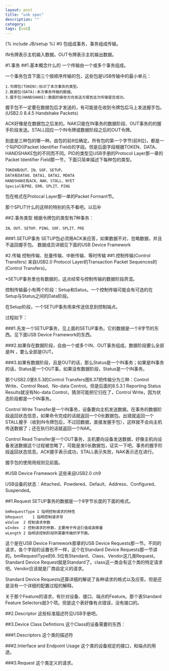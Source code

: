 ```yaml
---
layout: post
title: "usb spec"
description: ""
category: 
tags: [usb]
---
```

{% include JB/setup %}
#0
包组成事务，事务组成传输。

IN令牌表示主机输入数据。OUT令牌表示主机输出数据。

#1.事务
##1.基本概念什么的
一个传输由一个或多个事务组成。

一个事务包含下面三个按顺序传输的包，这些包是USB传输中的最小单元：

    1.令牌包(TOKEN):标识了本次事务的类型。
    2.数据包(DATA):本次事务传输的数据。
    3.握手包(HANDSHAKE):数据的接收方向发送方报告这次传输是否成功。

握手包不一定要在数据包后才发送的，有可能是在收到令牌包后马上发送握手包。(USB2.0 8.4.5 Handshake Packets)

ACK好像是在数据包之后发的。NAK只能在IN事务的数据阶段、OUT事务的的握手阶段发送。STALL回应一个IN令牌或数据阶段之后的OUT令牌。

到底是三种包的哪一种。由包的前8位确定。所有包的第一个字节(前8位)，都是一个叫PID((Packet Identifier Field)的字段。但是后面字段根据TOKEN、DATA、HANDSHAKE包的不同而不同。PID的类型见USB手册的Protocol Layer那一章的Packet Identifier Field那一节，下面只简单描述下每种包的类型。

    TOKEN有OUT、IN、SOF、SETUP。
    DATA有DATA0、DATA1、DATA2、MDATA
    HANDSHAKE有ACK、NAK、STALL、NYET
    Special有PRE、ERR、SPLIT、PING

包在格式在Protocal Layer那一单的Packet Formant节。

那个SPLIT什么的这样的特别的先不看吧。以后补

##2.事务类型
根据令牌包的类型有7种事务：

    IN、OUT、SETUP、PING、SOF、SPLIT、PRE

###1.SETUP事务
SETUP包必须用ACK来应答，如果数据不对，忽略数据，并且不返回握手包。
数据成员详细见下面的USB Device Framework

#2.传输
控制传输、批量传输、中断传输、等时传输
##1.控制传输(Control Transfers)
来自USB2.0 Protocol Layer的Transaction Packet Sequences的(Control Transfers)。

*SETUP事务里也有数据的，这点经常与控制传输的数据阶段弄混。

控制传输最小有两个阶段：Setup和Satus。一个控制传输可能会有可选的在Setup与Status之间的Data阶段。

在Setup阶段，一个SETUP事务用来传送信息到控制端点。

过程如下：

###1.先发一个SETUP事务，见上面的SETUP事务。它的数据是一个8字节的东西。见下面USB Device Framework的东西。

###2.如果存在数据阶段，会由一个或多个IN、OUT事务组成。数据阶段要么全部是IN
，要么全部是OUT。

###3.如果有数据阶段，且是OUT的话，那么Status是一个IN事务；如果是IN事务的话，Status是一个OUT事。如果没有数据阶段，Status是一个IN事务。

那个USB2.0里8.5.3的Control Transfers图8.37把传输分为三种：Control Write、Control Read、No-data Control。但是后面的8.5.3.1 Reporting Status Results就没有No-data Control，猜测可能把它归在了，Control Write，因为状态阶段都是一个IN事务。

Control Write Transfer是一个IN事务，设备要向主机发送数据。在事务的数据阶段返回状态信息，如果命令完成的话就返回一个0长数据包。出错就返回一个STALL握手（收到IN令牌包后，不过回数据，直接发握手包），这样就不会向主机传送数据了；还在执行的话就返回一个NAK。

Control Read Transfer是一个OUT事务，主机要向设备发送数据，好像主机向设备发送数据这个过程被忽略了，可能是发0长数据包，证实一下吧。事务的握手阶段返回状态信息。ACK握手表示成功，STALL表示失败，NAK表示还在进行。

握手包的使用用规则见前面。

#USB Device Framework
这些来自USB2.0 ch9

USB设备的状态：Attached、Powdered、Default、Address、Configured、Suspended。



##1.Request
SETUP事务的数据是一个8字节长度的下面的格式。

    bmRequestType 1 指明控制请求的特性
    bRequest	1 指明控制请求号
    wValue	2 控制请求参数
    wIndex	2 控制请求的参数，主要用于传送引值或衾移量
    wLength	2 指明该控制阶段所需要传输的字节数。

这个是在USB Device Framework那章的USB Device Requests那一节。不同的请求，各个字段的设置也不一样，这个在Standard Device Requests那一节讲的。bmRequestType的6..5位有Standard、Class、Vendor这几类Request。Standard Device Request就是Standard了。class这一类会有这个类的特定请求吧。Vendor应该就是厂商自定义的请求。

Standard Device Requests还算详细的解说了各种请求的格式以及应答。但是还是没有一个详细的配置过程的解释。

关于那个Feature的请求，有针对设备、接口、端点的Feature。那个表Standard Feature Selectors就3个项。但是这个表好像有点错误，没有接口的。

##2.Descriptor
这些标准描述符见USB手册吧。

##3.Device Class Defintions
这个Class的设备需要的东西：

###1.Descriptors
这个类的描述符

###2.Interface and Endpoint Usage
这个类的设备规定的接口，和端点的用途。

###3.Request
这个类定义的请求。
